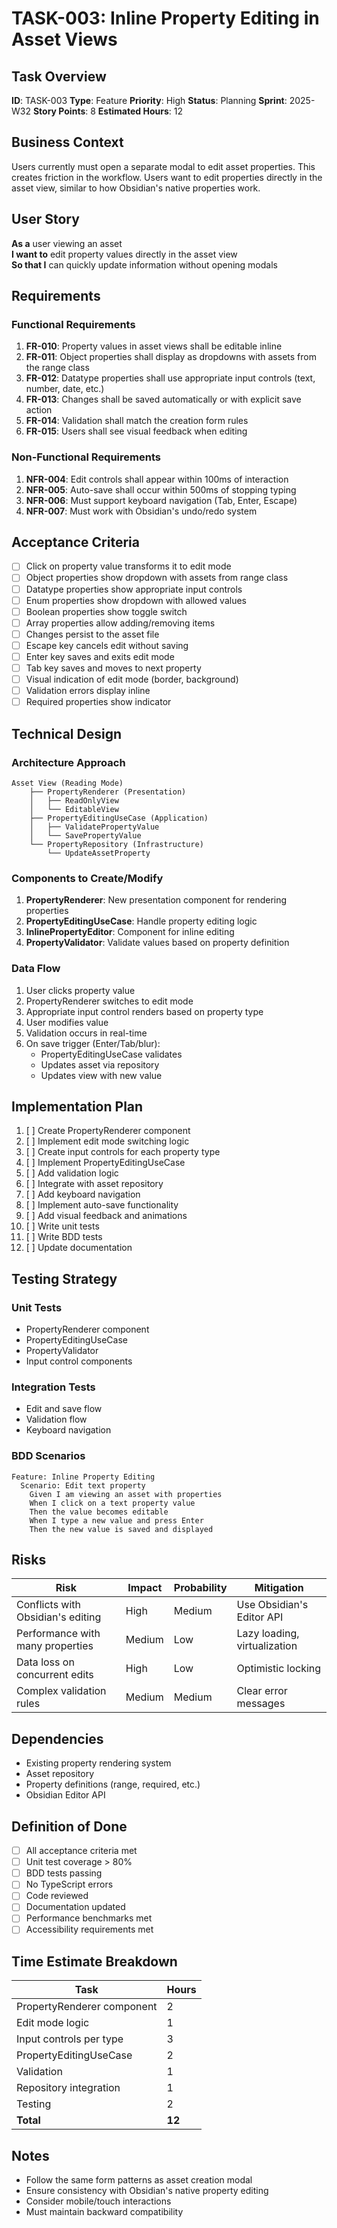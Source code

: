 # TASK-003: Inline Property Editing in Asset Views

## Task Overview

**ID**: TASK-003
**Type**: Feature
**Priority**: High
**Status**: Planning
**Sprint**: 2025-W32
**Story Points**: 8
**Estimated Hours**: 12

## Business Context

Users currently must open a separate modal to edit asset properties. This creates friction in the workflow. Users want to edit properties directly in the asset view, similar to how Obsidian's native properties work.

## User Story

**As a** user viewing an asset  
**I want to** edit property values directly in the asset view  
**So that I** can quickly update information without opening modals

## Requirements

### Functional Requirements

1. **FR-010**: Property values in asset views shall be editable inline
2. **FR-011**: Object properties shall display as dropdowns with assets from the range class
3. **FR-012**: Datatype properties shall use appropriate input controls (text, number, date, etc.)
4. **FR-013**: Changes shall be saved automatically or with explicit save action
5. **FR-014**: Validation shall match the creation form rules
6. **FR-015**: Users shall see visual feedback when editing

### Non-Functional Requirements

1. **NFR-004**: Edit controls shall appear within 100ms of interaction
2. **NFR-005**: Auto-save shall occur within 500ms of stopping typing
3. **NFR-006**: Must support keyboard navigation (Tab, Enter, Escape)
4. **NFR-007**: Must work with Obsidian's undo/redo system

## Acceptance Criteria

- [ ] Click on property value transforms it to edit mode
- [ ] Object properties show dropdown with assets from range class
- [ ] Datatype properties show appropriate input controls
- [ ] Enum properties show dropdown with allowed values
- [ ] Boolean properties show toggle switch
- [ ] Array properties allow adding/removing items
- [ ] Changes persist to the asset file
- [ ] Escape key cancels edit without saving
- [ ] Enter key saves and exits edit mode
- [ ] Tab key saves and moves to next property
- [ ] Visual indication of edit mode (border, background)
- [ ] Validation errors display inline
- [ ] Required properties show indicator

## Technical Design

### Architecture Approach

```
Asset View (Reading Mode)
    ├── PropertyRenderer (Presentation)
    │   ├── ReadOnlyView
    │   └── EditableView
    ├── PropertyEditingUseCase (Application)
    │   ├── ValidatePropertyValue
    │   └── SavePropertyValue
    └── PropertyRepository (Infrastructure)
        └── UpdateAssetProperty
```

### Components to Create/Modify

1. **PropertyRenderer**: New presentation component for rendering properties
2. **PropertyEditingUseCase**: Handle property editing logic
3. **InlinePropertyEditor**: Component for inline editing
4. **PropertyValidator**: Validate values based on property definition

### Data Flow

1. User clicks property value
2. PropertyRenderer switches to edit mode
3. Appropriate input control renders based on property type
4. User modifies value
5. Validation occurs in real-time
6. On save trigger (Enter/Tab/blur):
   - PropertyEditingUseCase validates
   - Updates asset via repository
   - Updates view with new value

## Implementation Plan

1. [ ] Create PropertyRenderer component
2. [ ] Implement edit mode switching logic
3. [ ] Create input controls for each property type
4. [ ] Implement PropertyEditingUseCase
5. [ ] Add validation logic
6. [ ] Integrate with asset repository
7. [ ] Add keyboard navigation
8. [ ] Implement auto-save functionality
9. [ ] Add visual feedback and animations
10. [ ] Write unit tests
11. [ ] Write BDD tests
12. [ ] Update documentation

## Testing Strategy

### Unit Tests

- PropertyRenderer component
- PropertyEditingUseCase
- PropertyValidator
- Input control components

### Integration Tests

- Edit and save flow
- Validation flow
- Keyboard navigation

### BDD Scenarios

```gherkin
Feature: Inline Property Editing
  Scenario: Edit text property
    Given I am viewing an asset with properties
    When I click on a text property value
    Then the value becomes editable
    When I type a new value and press Enter
    Then the new value is saved and displayed
```

## Risks

| Risk                              | Impact | Probability | Mitigation                   |
| --------------------------------- | ------ | ----------- | ---------------------------- |
| Conflicts with Obsidian's editing | High   | Medium      | Use Obsidian's Editor API    |
| Performance with many properties  | Medium | Low         | Lazy loading, virtualization |
| Data loss on concurrent edits     | High   | Low         | Optimistic locking           |
| Complex validation rules          | Medium | Medium      | Clear error messages         |

## Dependencies

- Existing property rendering system
- Asset repository
- Property definitions (range, required, etc.)
- Obsidian Editor API

## Definition of Done

- [ ] All acceptance criteria met
- [ ] Unit test coverage > 80%
- [ ] BDD tests passing
- [ ] No TypeScript errors
- [ ] Code reviewed
- [ ] Documentation updated
- [ ] Performance benchmarks met
- [ ] Accessibility requirements met

## Time Estimate Breakdown

| Task                       | Hours  |
| -------------------------- | ------ |
| PropertyRenderer component | 2      |
| Edit mode logic            | 1      |
| Input controls per type    | 3      |
| PropertyEditingUseCase     | 2      |
| Validation                 | 1      |
| Repository integration     | 1      |
| Testing                    | 2      |
| **Total**                  | **12** |

## Notes

- Follow the same form patterns as asset creation modal
- Ensure consistency with Obsidian's native property editing
- Consider mobile/touch interactions
- Must maintain backward compatibility
